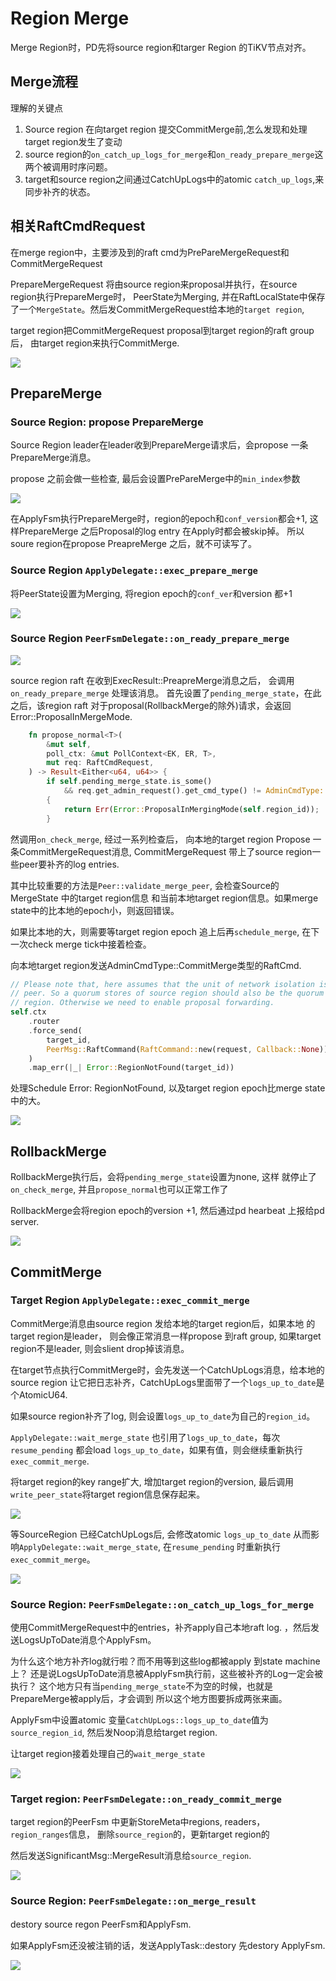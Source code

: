 # Region Merge

<!-- toc -->

Merge Region时，PD先将source region和targer Region 的TiKV节点对齐。

## Merge流程

理解的关键点

1. Source region 在向target region 提交CommitMerge前,怎么发现和处理target region发生了变动
2. source region的`on_catch_up_logs_for_merge`和`on_ready_prepare_merge`这两个被调用时序问题。
3. target和source region之间通过CatchUpLogs中的atomic `catch_up_logs`,来同步补齐的状态。

## 相关RaftCmdRequest

在merge region中，主要涉及到的raft cmd为PrePareMergeRequest和CommitMergeRequest

PrepareMergeRequest 将由source region来proposal并执行，在source region执行PrepareMerge时，
PeerState为Merging, 并在RaftLocalState中保存了一个`MergeState`。然后发CommitMergeRequest给本地的`target region`, 

target region把CommitMergeRequest proposal到target region的raft group后，
由target region来执行CommitMerge.

![](./dot/RegionMergeProto.svg)

## PrepareMerge

### Source Region: propose PrepareMerge

Source Region leader在leader收到PrepareMerge请求后，会propose 一条PrepareMerge消息。

propose 之前会做一些检查, 最后会设置PrePareMerge中的`min_index`参数

![](./dot/prepare_merge.svg)

在ApplyFsm执行PrepareMerge时，region的epoch和`conf_version`都会+1,
这样PrepareMerge 之后Proposal的log entry 在Apply时都会被skip掉。
所以soure region在propose PreapreMerge 之后，就不可读写了。


### Source Region `ApplyDelegate::exec_prepare_merge`

将PeerState设置为Merging, 将region epoch的`conf_ver`和version 都+1

![](./dot/exec_prepare_merge.svg)


### Source Region `PeerFsmDelegate::on_ready_prepare_merge`

![](./dot/PeerFsmDelegate__on_ready_prepare_merge.svg)

source region raft 在收到ExecResult::PreapreMerge消息之后， 会调用`on_ready_prepare_merge` 处理该消息。
首先设置了`pending_merge_state`，在此之后，该region raft 对于proposal(RollbackMerge的除外)请求，会返回Error::ProposalInMergeMode.

```rust
    fn propose_normal<T>(
        &mut self,
        poll_ctx: &mut PollContext<EK, ER, T>,
        mut req: RaftCmdRequest,
    ) -> Result<Either<u64, u64>> {
        if self.pending_merge_state.is_some()
            && req.get_admin_request().get_cmd_type() != AdminCmdType::RollbackMerge
        {
            return Err(Error::ProposalInMergingMode(self.region_id));
        }
```

然调用`on_check_merge`, 经过一系列检查后， 向本地的target region Propose 一条CommitMergeRequest消息,
CommitMergeRequest 带上了source region一些peer要补齐的log entries.

其中比较重要的方法是`Peer::validate_merge_peer`, 会检查Source的MergeState 中的target region信息
和当前本地target region信息。如果merge state中的比本地的epoch小，则返回错误。

如果比本地的大，则需要等target region epoch 追上后再`schedule_merge`,
在下一次check merge tick中接着检查。



向本地target region发送AdminCmdType::CommitMerge类型的RaftCmd.

```rust
// Please note that, here assumes that the unit of network isolation is store rather than
// peer. So a quorum stores of source region should also be the quorum stores of target
// region. Otherwise we need to enable proposal forwarding.
self.ctx
    .router
    .force_send(
        target_id,
        PeerMsg::RaftCommand(RaftCommand::new(request, Callback::None)),
    )
    .map_err(|_| Error::RegionNotFound(target_id))
```

处理Schedule Error: RegionNotFound, 以及target region epoch比merge state中的大。

![](./dot/PeerFsmDelegate__schedule_merge_error.svg)


## RollbackMerge

RollbackMerge执行后，会将`pending_merge_state`设置为none, 这样
就停止了`on_check_merge`, 并且`propose_normal`也可以正常工作了

RollbackMerge会将region epoch的version +1, 然后通过pd hearbeat
上报给pd server.

![](./dot/source_region_rollback_merge.svg)

## CommitMerge

### Target Region `ApplyDelegate::exec_commit_merge`

CommitMerge消息由source region 发给本地的target region后，如果本地
的target region是leader， 则会像正常消息一样propose 到raft group,
如果target region不是leader, 则会slient drop掉该消息。

在target节点执行CommitMerge时，会先发送一个CatchUpLogs消息，给本地的source region
让它把日志补齐，CatchUpLogs里面带了一个`logs_up_to_date`是个AtomicU64.

如果source region补齐了log, 则会设置`logs_up_to_date`为自己的`region_id`。

`ApplyDelegate::wait_merge_state` 也引用了`logs_up_to_date`，每次`resume_pending`
都会load `logs_up_to_date`，如果有值，则会继续重新执行`exec_commit_merge`.

将target region的key range扩大, 增加target region的version, 最后调用
`write_peer_state`将target region信息保存起来。

![](./dot/ApplyDelegate__exec_commit_merge.svg)

等SourceRegion 已经CatchUpLogs后, 会修改atomic `logs_up_to_date`
从而影响`ApplyDelegate::wait_merge_state`, 在`resume_pending`
时重新执行`exec_commit_merge`。

![](./dot/AppDelegate__exec_commit_merge2.svg)

### Source Region: `PeerFsmDelegate::on_catch_up_logs_for_merge`

使用CommitMergeRequest中的entries，补齐apply自己本地raft log.
，然后发送LogsUpToDate消息个ApplyFsm。

为什么这个地方补齐log就行啦？而不用等到这些log都被apply 到state machine上？
还是说LogsUpToDate消息被ApplyFsm执行前，这些被补齐的Log一定会被执行？
这个地方只有当`pending_merge_state`不为空的时候，也就是PrepareMerge被apply后，才会调到
所以这个地方图要拆成两张来画。

ApplyFsm中设置atomic 变量`CatchUpLogs::logs_up_to_date`值为
`source_region_id`, 然后发Noop消息给target region.

让target region接着处理自己的`wait_merge_state`

![](./dot/catchup_logs.svg)


### Target region: `PeerFsmDelegate::on_ready_commit_merge`

target region的PeerFsm 中更新StoreMeta中regions, readers， `region_ranges`信息，
删除`source_region`的，更新target region的

然后发送SignificantMsg::MergeResult消息给`source_region`.

![](./dot/PeerFsmDelegate__on_ready_commit_merge.svg)



### Source Region: `PeerFsmDelegate::on_merge_result`

destory source regon PeerFsm和ApplyFsm.

如果ApplyFsm还没被注销的话，发送ApplyTask::destory 先destory ApplyFsm.

![](./dot/PeerFsmDelegate__on_merge_result.svg)
